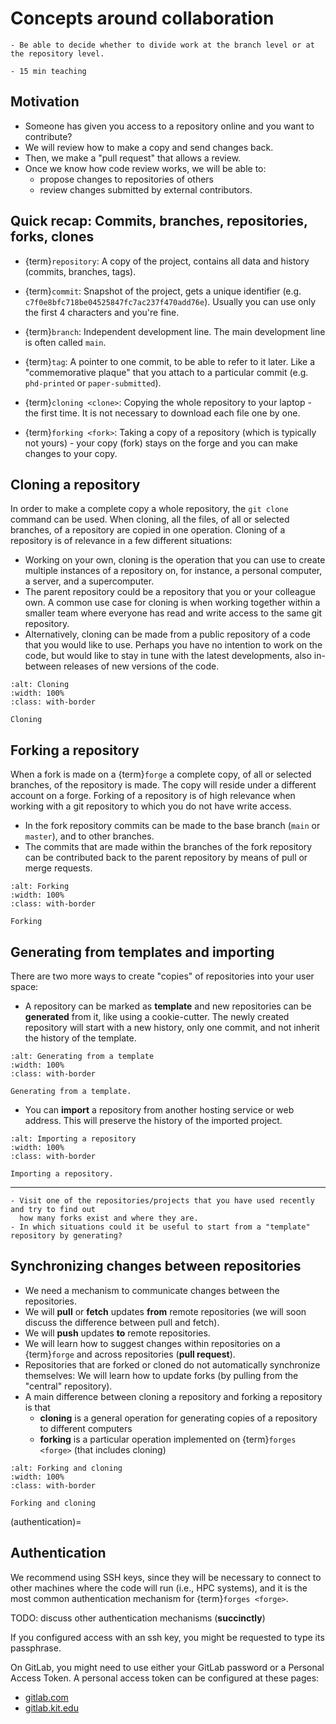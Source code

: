 # Concepts around collaboration

```{objectives}
- Be able to decide whether to divide work at the branch level or at the repository level.
```

```{instructor-note}
- 15 min teaching
```


## Motivation

- Someone has given you access to a repository online and you want to contribute?
- We will review how to make a copy and send changes back.
- Then, we make a "pull request" that allows a review.
- Once we know how code review works, we will be able to:
  - propose changes to repositories of others 
  - review changes submitted by external contributors.


## Quick recap: Commits, branches, repositories, forks, clones

- {term}`repository`: A copy of the project, contains all data and history (commits, branches, tags).
- {term}`commit`: Snapshot of the project, gets a unique identifier 
  (e.g. `c7f0e8bfc718be04525847fc7ac237f470add76e`).
  Usually you can use only the first 4 characters and you're fine.

- {term}`branch`: Independent development line. The main development line is often called `main`.
- {term}`tag`: A pointer to one commit, to be able to refer to it later. 
  Like a "commemorative plaque"
  that you attach to a particular commit (e.g. `phd-printed` or `paper-submitted`).
- {term}`cloning <clone>`: Copying the whole repository to your laptop - the first time. It is not necessary to download each file one by one.
- {term}`forking <fork>`: Taking a copy of a repository (which is typically not yours) - your
  copy (fork) stays on the forge and you can make changes to your copy.

## Cloning a repository

In order to make a complete copy a whole repository, the `git clone` command can be used. When cloning, all the files, of all or selected branches, of a repository are copied in one operation. Cloning of a repository is of relevance in a few different situations:
* Working on your own, cloning is the operation that you can use to create multiple instances of a repository on, for instance, a personal computer, a server, and a supercomputer.
* The parent repository could be a repository that you or your colleague own. A common use case for cloning is when working together within a smaller team where everyone has read and write access to the same git repository.
* Alternatively, cloning can be made from a public repository of a code that you would like to use. Perhaps you have no intention to work on the code, but would like to stay in tune with the latest developments, also in-between releases of new versions of the code.

```{figure} img/overview/clone.png
:alt: Cloning
:width: 100%
:class: with-border

Cloning
```


## Forking a repository

When a fork is made on a {term}`forge` a complete copy, of all or selected branches, of the repository is made. The copy will reside under a different account on a forge. Forking of a repository is of high relevance when working with a git repository to which you do not have write access.
* In the fork repository commits can be made to the base branch (`main` or `master`), and to other branches.
* The commits that are made within the branches of the fork repository can be contributed back to the parent repository by means of pull or merge requests.

```{figure} img/overview/fork.png
:alt: Forking
:width: 100%
:class: with-border

Forking
```


## Generating from templates and importing

There are two more ways to create "copies" of repositories into your user space:
- A repository can be marked as **template** and new repositories can be
  **generated** from it, like using a cookie-cutter.
  The newly created repository will start with a new history, only one commit, and not
  inherit the history of the template.

```{figure} img/overview/generate.png
:alt: Generating from a template
:width: 100%
:class: with-border

Generating from a template.
```

- You can **import** a repository from another hosting service or web address.
  This will preserve the history of the imported project.

```{figure} img/overview/import.png
:alt: Importing a repository
:width: 100%
:class: with-border

Importing a repository.
```
---

```{discussion}
- Visit one of the repositories/projects that you have used recently and try to find out
  how many forks exist and where they are.
- In which situations could it be useful to start from a "template" repository by generating?
```


## Synchronizing changes between repositories

- We need a mechanism to communicate changes between the repositories.
- We will **pull** or **fetch** updates **from** remote repositories (we will soon discuss the difference between pull and fetch).
- We will **push** updates **to** remote repositories.
- We will learn how to suggest changes within repositories on a {term}`forge` and across repositories (**pull request**).
- Repositories that are forked or cloned do not automatically synchronize themselves:
  We will learn how to update forks (by pulling from the "central" repository).
- A main difference between cloning a repository and forking a repository is that
  - **cloning** is a general operation for generating copies of a repository to different computers
  - **forking** is a particular operation implemented on {term}`forges <forge>` (that includes cloning)

```{figure} img/overview/forkandclone.png
:alt: Forking and cloning
:width: 100%
:class: with-border
  
Forking and cloning
```

(authentication)=
## Authentication

We recommend using SSH keys, 
since they will be necessary to connect to other machines
where the code will run (i.e., HPC systems),
and it is the most common authentication mechanism for {term}`forges <forge>`.

TODO: discuss other authentication mechanisms (**succinctly**)

If you configured access with an ssh key,
you might be requested to type its passphrase.

On GitLab, you might need to use either your GitLab password or a 
Personal Access Token.
A personal access token can be configured at these pages:
- [gitlab.com](https://gitlab.com/-/user_settings/personal_access_tokens)
- [gitlab.kit.edu](https://gitlab.kit.edu/-/user_settings/personal_access_tokens)
 
